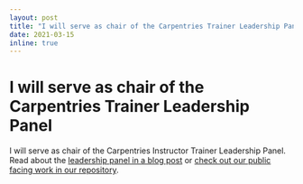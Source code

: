 ```yaml
---
layout: post
title: "I will serve as chair of the Carpentries Trainer Leadership Panel"
date: 2021-03-15
inline: true
---
```


# I will serve as chair of the Carpentries Trainer Leadership Panel

I will serve as chair of the Carpentries  Instructor Trainer Leadership Panel.  
Read about the [leadership panel in a blog post](https://carpentries.org/blog/2021/03/announcing-new-Trainers-leadership-members/) or [check out our public facing work in our repository](https://github.com/carpentries/trainers).
